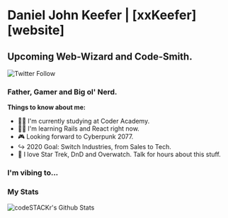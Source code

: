 # Daniel John Keefer | [xxKeefer][website]

## Upcoming Web-Wizard and Code-Smith.
![Twitter Follow](https://img.shields.io/twitter/follow/xxKeefer?color=%231DA1F2&logo=Twitter&style=for-the-badge)

### Father, Gamer and Big ol' Nerd.

**Things to know about me:**

- 🧙‍♂️ I'm currently studying at Coder Academy.
- 🧑‍💻 I'm learning Rails and React right now.
- 🎮 Looking forward to Cyberpunk 2077.
- ↪️ 2020 Goal: Switch Industries, from Sales to Tech.
- 🚀 I love Star Trek, DnD and Overwatch. Talk for hours about this stuff.

### I'm vibing to...


### My Stats
 <img align="left" alt="codeSTACKr's Github Stats" src="https://github-readme-stats-git-master.xxkeefer.vercel.app/api?username=xxKeefer&show_icons=true&hide_border=true" />